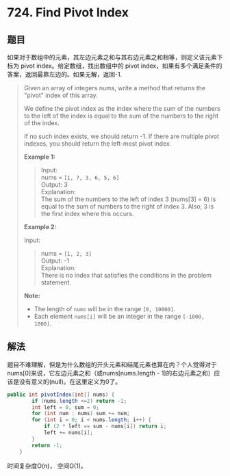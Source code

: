 # 724. Find Pivot Index

## 题目

如果对于数组中的元素，其左边元素之和与其右边元素之和相等，则定义该元素下标为 pivot index。给定数组，找出数组中的 pivot index，如果有多个满足条件的答案，返回最靠左边的。如果无解，返回-1.

>Given an array of integers nums, write a method that returns the "pivot" index of this array.
>
>We define the pivot index as the index where the sum of the numbers to the left of the index is equal to the sum of the numbers to the right of the index.
>
>If no such index exists, we should return -1. If there are multiple pivot indexes, you should return the left-most pivot index.
>
>**Example 1:**
>
>>Input:  
>>nums = `[1, 7, 3, 6, 5, 6]`  
>>Output: 3  
>>Explanation:  
>>The sum of the numbers to the left of index 3 (nums[3] = 6) is equal to the sum of numbers to the right of index 3.
>>Also, 3 is the first index where this occurs.
>
>**Example 2:**
>
>Input:  
>>nums = `[1, 2, 3]`  
>>Output: -1  
>>Explanation:  
>>There is no index that satisfies the conditions in the problem statement.
>
>**Note:**
>
> - The length of `nums` will be in the range `[0, 10000]`.
> - Each element `nums[i]` will be an integer in the range `[-1000, 1000]`.

## 解法

题目不难理解，但是为什么数组的开头元素和结尾元素也算在内？个人觉得对于nums[0]来说，它左边元素之和（或nums[nums.length - 1]的右边元素之和）应该是没有意义的(null)。在这里定义为0了。

```java
public int pivotIndex(int[] nums) {
        if (nums.length <=2) return -1;
        int left = 0, sum = 0;
        for (int num : nums) sum += num;
        for (int i = 0; i < nums.length; i++) {
            if (2 * left == sum - nums[i]) return i;
            left += nums[i];
        }
        return -1;
    }
```

时间复杂度O(n)， 空间O(1)。
